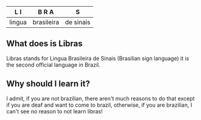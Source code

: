 L I | B  R  A | S
-----|--------|--
lingua |brasileira |de sinais

## What does is Libras

Libras stands for Lingua Brasileira de Sinais (Brasilian sign language)
it is the second official language in Brazil.

## Why should I learn it?

I admit, if you are not brazilian, there aren't much reasons to do that
except if you are deaf and want to come to brazil, otherwise, if you are
brazilian, I can't see no reason to not learn libras!